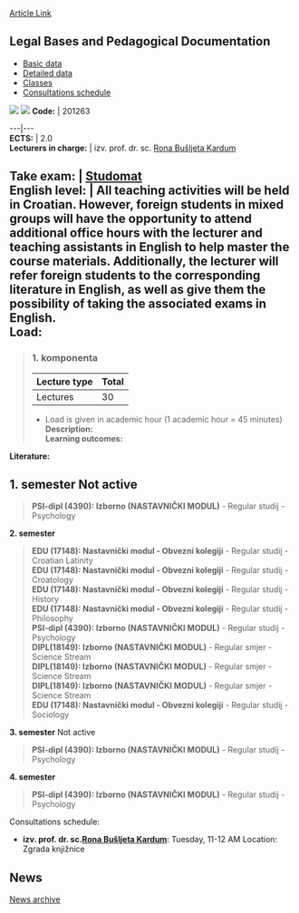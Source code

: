 [Article Link](https://www.fhs.hr/en/course/lbapd_b)

## Legal Bases and Pedagogical Documentation
  * [Basic data](https://www.fhs.hr/en/course/lbapd_b#v1id-523796_985172_1_0 "Basic data")
  * [Detailed data](https://www.fhs.hr/en/course/lbapd_b#v1id-523796_985172_1_1 "Detailed data")
  * [Classes](https://www.fhs.hr/en/course/lbapd_b#v1id-523796_985172_1_2 "Classes")
  * [Consultations schedule](https://www.fhs.hr/en/course/lbapd_b#v1id-523796_985172_1_3 "Consultations schedule")


[![](https://www.fhs.hr/img/flags/gif/hr.gif)](https://www.fhs.hr/predmet/pupd_b) [![](https://www.fhs.hr/img/flags/gif/gb.gif)](https://www.fhs.hr/en/course/lbapd_b)
**Code:** |  201263  
  
---|---  
**ECTS:** |  2.0   
**Lecturers in charge:** |  izv. prof. dr. sc. [Rona Bušljeta Kardum](https://www.fhs.hr/staff/rona.busljeta_kardum)   
  
**Take exam:** |  [Studomat](http://www.isvu.hr/studomat)  
**English level:** |  All teaching activities will be held in Croatian. However, foreign students in mixed groups will have the opportunity to attend additional office hours with the lecturer and teaching assistants in English to help master the course materials. Additionally, the lecturer will refer foreign students to the corresponding literature in English, as well as give them the possibility of taking the associated exams in English.   
**Load:**  
---  
> ### 1. komponenta
> | Lecture type | Total  
> ---|---  
> Lectures | 30  
> * Load is given in academic hour (1 academic hour = 45 minutes)   
**Description:**  
> **Learning outcomes:**  

  
**Literature:**  

  
**1. semester** Not active  
---  
> **PSI-dipl (4390): Izborno (NASTAVNIČKI MODUL)** - Regular studij - Psychology  
>   
  
**2. semester**  
> **EDU (17148): Nastavnički modul - Obvezni kolegiji** - Regular studij - Croatian Latinity  
>  **EDU (17148): Nastavnički modul - Obvezni kolegiji** - Regular studij - Croatology  
>  **EDU (17148): Nastavnički modul - Obvezni kolegiji** - Regular studij - History  
>  **EDU (17148): Nastavnički modul - Obvezni kolegiji** - Regular studij - Philosophy  
>  **PSI-dipl (4390): Izborno (NASTAVNIČKI MODUL)** - Regular studij - Psychology  
>  **DIPL(18149): Izborno (NASTAVNIČKI MODUL)** - Regular smjer - Science Stream  
>  **DIPL(18149): Izborno (NASTAVNIČKI MODUL)** - Regular smjer - Science Stream  
>  **DIPL(18149): Izborno (NASTAVNIČKI MODUL)** - Regular smjer - Science Stream  
>  **EDU (17148): Nastavnički modul - Obvezni kolegiji** - Regular studij - Sociology  
>   
  
**3. semester** Not active  
> **PSI-dipl (4390): Izborno (NASTAVNIČKI MODUL)** - Regular studij - Psychology  
>   
  
**4. semester**  
> **PSI-dipl (4390): Izborno (NASTAVNIČKI MODUL)** - Regular studij - Psychology  
>   
Consultations schedule: 
  * **izv. prof. dr. sc.[Rona Bušljeta Kardum](https://www.fhs.hr/staff/rona.busljeta_kardum)**: 
Tuesday, 11-12 AM
Location: Zgrada knjižnice 


## News
[News archive](https://www.fhs.hr/en/course/lbapd_b?@=218k6#news_117357 "News archive")
